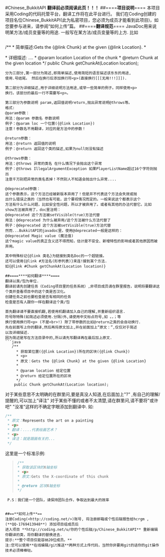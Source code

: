 #Chinese_BukkitAPI
__翻译前必须阅读此页！！！__
##====****项目说明****====
本项目采用Coding的代码托管平台，翻译工作将在此平台进行。
我们在Coding创建的项目名位Chinese_BukkitAPI(此为私密项目，您必须为成员才能看到此项目)，如您要参与进来，请参阅“如何上传”篇。
##====****翻译规范****====
JavaDoc用来说明某方法/成员变量等的用途.
一般写在某方法/成员变量等的上方.
比如
> ```java
   /**
     * 简单描述:Gets the {@link Chunk} at the given {@link Location}. 
     * <p>
     * 详细描述: .... 
     * @param location Location of the chunk
     * @return Chunk at the given location
     */
    public Chunk getChunkAt(Location location);
```
分为三部分,第一部分为简述,即简单描述,使用简短的语言描述该东东的用途,
使用.号结尾。 然后在换行后添加换行符<p>(直接换行[[[无用!!!]]]).

第二部分为详细描述,用于详细说明方法用途,或举一些简单的例子。同样使用<p>
换行。该部分的最后一行不需要写<p>。

第三部分为参数说明 param,返回值说明return,抛出异常说明@throws等。
格式:
@param参数：
用法：@param 参数名 参数说明
例子：@param loc 一个位置({@link Location})
注意！参数名不用翻译，对应的是方法中的参数！

@return参数：
用法：@return 返回值的说明
例子：@return 返回这个类的描述,如果为null则没有描述

@throws参数：
用法：@throws 异常的类名 在什么情况下会抛出这个异常
例子：@throws IllegalArgumentException 如果PlayerListName超过16个字符则抛出
注意千万别把异常的类名丢掉！不然别人不知道会抛出什么异常....

@deprecated参数：
这个参数表示，这个方法已经被新版本弃用了！但是并不代表这个方法会失效或抛
出什么错误之类的（当然也有可能，这个要视情况而定的。一般来说这个都表示这个
方法有什么什么问题，比如安全性问题，所以才被弃用了。或者有其他的办法代替它。比如show方法被弃用了，doc里注明：
@deprecated 这个方法被setVisible(true)方法代替
用法：@deprecated 为什么被弃用/这个方法被什么方法代替了
例子：@deprecated 这个方法被setVisible(true)方法代替
然而...BukkitAPI的javadoc里，使用@deprecated一般是这样的：
@deprecated Magic value (魔法值)
这个magic value的真正含义还不得而知，估计是不安全、新增特性的影响或者其他原因而被弃用。

其中特殊标记{@link 类名}为链接到类名Doc的一个超链接。
还可以使用{@link #方法名(形参列表)}来连!接到某个方法.
如{@link #Chunk getChunkAt(Location location)}

##====****如何翻译****====
翻译以类/包为单位.
翻译前请先创建任务（Coding项目里的任务系统）,非项目成员请在群里报告，说明将要翻译这个类并查看项目中的这个类是否汉化。
创建任务之前也要检查是否有相同的任务
检查是否有人跟你一样在翻译这个类/包

首先翻译请不要直接机翻,若使用机翻请加入自己的理解,并重新组织语言.
符号除特殊(如简述必须使用.分隔)外,请使用中文标点符号,如 。，；等
换行使用换行符<p> (不是<br>!) 除了带参数的比如@return之类的会自动换行.
先在前面写上你的翻译,然后再将原文加上,并在前面加上“原文：”,仅仅对于简述
以及详细描述.
因为简述是写在方法目录中的,所以请先写翻译再在最后加上原文.
```java
   /**
     * 获取某位置({@link Location})所在的区块({@link Chunk})
     * <p>
     * 原文：Gets the {@link Chunk} at the given {@link Location}
     *
     * @param location 给定位置
     * @return 给定位置所在的区块
     */
    public Chunk getChunkAt(Location location);
```
	
对于某些意思不太明确的在群里问,要是真没人知道,在后面加上"?" ,有自己的理解/提醒的,可以加上“译注”
对于某些不懂的或者不太清楚,请在群里问,请不要将"或许吧" "没准"这样的不确定字眼添加到翻译中.
如:
```java
/**
 * 原文：Represents the art on a painting
 * <p>
 * 翻译：....代表绘画艺术？
 * <p>
 * 译注：就是跟画有关的...
 */ 
```
这里是一个标准示例:
> ```java
> /**
> * 获取该区块的X轴坐标
> * <p>
> * 原文:Gets the X-coordinate of this chunk
> *
> * @return 区块X轴坐标
> */
```
 P.S：我们是一个团队，请保持团队合作，争取达到最大的效率 
 
 
##==**如何上传**==
注册Coding(<http://coding.net/>)账号, 将注册邮箱或个性后辍报告给hcrgm ,(**QQ-1769413948**) 添加项目组成员后
进入项目 **http://coding.net/u/你的个性后辍/p/Chinese_BukkitAPI** 重新编辑你翻译的类，将你翻译的替换进去.
提示:**整个项目仅能容纳20位成员。**
注:您可以使用**在线编辑/git推送**两种方式上传代码，当然你非要用git的话你的git操作技术必须棒棒哒。